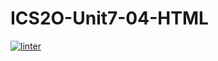 # ICS2O-Unit7-04-HTML
[![linter](https://github.com/Hashir14/ICS2O-Unit7-04-HTML/workflows/linter/badge.svg)](https://github.com/marketplace/actions/super-linter) 
